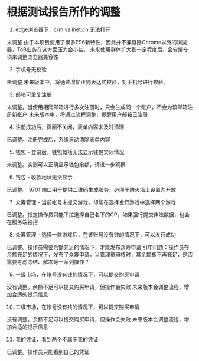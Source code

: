 # 根据测试报告所作的调整

1. edge浏览器下，crm.vallnet.cn 无法打开

未调整
由于本项目使用了很多ES6新特性，因此并不兼容除Chrome以外的浏览器，ToB业务在这方面压力会小些。
未来使用群体扩大到一定程度后，会安排专项来调整浏览器兼容性

2. 手机号无校验

未调整
未来版本中，将通过增加正则表达式校验，对手机号进行校验。

3. 邮箱可重复注册

未调整。当使用相同邮箱进行多次注册时，只会生成同一个账户，不会为该邮箱注册新帐户
未来版本中，将通过流程调整，提醒用户邮箱已注册

4. 注册成功后，页面不关闭，表单内容未及时清理

已调整。注册完成后，系统自动清除表单内容

5. 钱包 - 登录后，钱包概括无法显示钱包实际情况

未调整。实测可以正确显示钱包余额，请进一步观察

6. 钱包 - 收款地址无法显示

已调整。
9701 端口用于提供二维码生成服务，必须于防火墙上设置为开放

7. 众筹管理 - 当前帐号未提交游戏，却能在选择发行游戏中选择两个游戏

已调整。指定操作员只能下拉选择自己名下的CP，如果强行提交非法数据，也会在服务端被拒

8. 众筹管理 - 选择一款游戏后，在该账号没有钱的情况下，可以发行成功

已调整。操作员需要余额充足的情况下，才能发布众筹申请
引申问题：操作员在余额充足的情况下，发布了众筹申请，当管理员审核时，其余额却不再充足，是否需要考虑冻结、解冻等一系列操作？

9. 一级市场，在账号没有钱的情况下，可以提交购买申请

没有调整。余额不足可以提交购买申请，但操作会失败
未来版本会调整流程，增加合适的提示信息

10. 二级市场，在账号没有钱的情况下，可以提交购买申请

没有调整。余额不足可以提交购买申请，但操作会失败
未来版本会调整流程，增加合适的提示信息

11. 我的凭证，看到两个不属于我的凭证

已调整。操作员只能看到自己的凭证